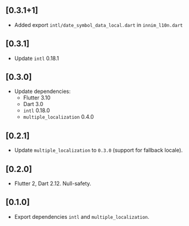 ## [0.3.1+1]

* Added export `intl/date_symbol_data_local.dart` in `innim_l10n.dart`

## [0.3.1]

* Update `intl` 0.18.1

## [0.3.0]

* Update dependencies:
  * Flutter 3.10
  * Dart 3.0
  * `intl` 0.18.0
  * `multiple_localization` 0.4.0

## [0.2.1]

* Update `multiple_localization` to `0.3.0` (support for fallback locale).

## [0.2.0]

* Flutter 2, Dart 2.12. Null-safety.

## [0.1.0]

* Export dependencies `intl` and `multiple_localization`.
